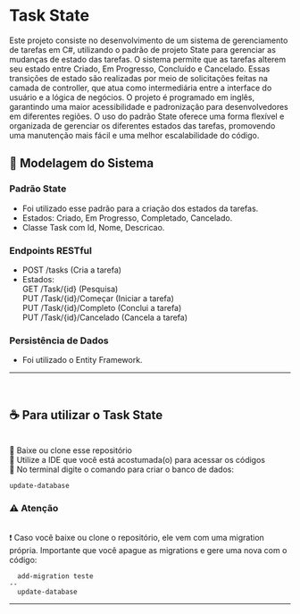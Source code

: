 # Task State
<p>
  Este projeto consiste no desenvolvimento de um sistema de gerenciamento de tarefas em C#, utilizando o padrão de projeto State para gerenciar as mudanças de estado das tarefas. O sistema permite que as tarefas alterem seu estado entre Criado, Em Progresso, Concluído e Cancelado. Essas transições de estado são realizadas por meio de solicitações feitas na camada de controller, que atua como intermediária entre a interface do usuário e a lógica de negócios. O projeto é programado em inglês, garantindo uma maior acessibilidade e padronização para desenvolvedores em diferentes regiões. O uso do padrão State oferece uma forma flexível e organizada de gerenciar os diferentes estados das tarefas, promovendo uma manutenção mais fácil e uma melhor escalabilidade do código.
</p>

 ## 🚨 Modelagem do Sistema

### Padrão State
- Foi utilizado esse padrão para a criação dos estados da tarefas.
- Estados: Criado, Em Progresso, Completado, Cancelado.
- Classe Task com Id, Nome, Descricao.

### Endpoints RESTful
- POST /tasks (Cria a tarefa)
- Estados:
<br> GET /Task/{id} (Pesquisa)
<br> PUT /Task/{id}/Começar (Iniciar a tarefa)
<br> PUT /Task/{id}/Completo (Conclui a tarefa)
<br> PUT /Task/{id}/Cancelado (Cancela a tarefa)

### Persistência de Dados
- Foi utilizado o Entity Framework.

<hr/>


<br/>

## ☕ Para utilizar o Task State

<br> 📌 Baixe ou clone esse repositório
<br> 📌 Utilize a IDE que você está acostumada(o) para acessar os códigos
<br> 📌 No terminal digite o comando para criar o banco de dados:

  ```
  update-database
  ```
### ⚠ Atenção 

<br> ❗ Caso você baixe ou clone o repositório, ele vem com uma migration própria. Importante que você apague as migrations e gere uma nova com o código:
```
  add-migration teste
--
  update-database
  ```

<hr/>
